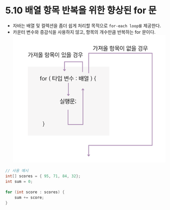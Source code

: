 # 5.10 배열 항목 반복을 위한 향상된 for 문
- 자바는 배열 및 컬렉션을 좀더 쉽게 처리할 목적으로 `for-each loop를` 제공한다.
- 카운터 변수와 증감식을 사용하지 않고, 항목의 개수만큼 반복하는 for 문이다.
![img.png](img/for_each_loop.png)
``` java
// 사용 예시
int[] scores = { 95, 71, 84, 32};
int sum = 0;

for (int score : scores) {
    sum += score;
}
```